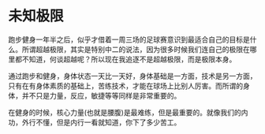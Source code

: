 # 未知极限

跑步健身一年半之后，似乎才借着一周三场的足球赛意识到最适合自己的目标是什么。所谓超越极限，其实是特别中二的说法，因为很多时候我们连自己的极限在哪里都不知道，何谈超越呢？所以现在我追逐不是超越极限，而是极限本身。

通过跑步和健身，身体状态一天比一天好，身体基础是一方面，技术是另一方面，只有在有身体素质的基础上，苦练技术，才能在球场上比别人厉害。而所谓的身体，并不只是力量，反应，敏捷等等同样是非常重要的。

在健身的时候，核心力量(也就是腰腹)是最难练，但是最重要的。就像我们的内功，外行不懂，但是内行一看就知道，你下了多少苦工。
